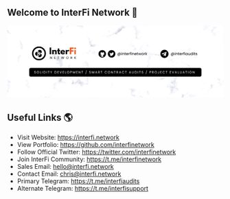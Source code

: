 ## Welcome to InterFi Network 👋

<img src="https://github.com/interfinetwork/interfinetwork/blob/main/GitHub_Banner.png" alt="InterFi Network">

## Useful Links 🌎
- Visit Website: https://interfi.network
- View Portfolio: https://github.com/interfinetwork
- Follow Official Twitter: https://twitter.com/interfinetwork
- Join InterFi Community: https://t.me/interfinetwork
- Sales Email: hello@interfi.network
- Contact Email: chris@interfi.network
- Primary Telegram: https://t.me/interfiaudits
- Alternate Telegram: https://t.me/interfisupport
